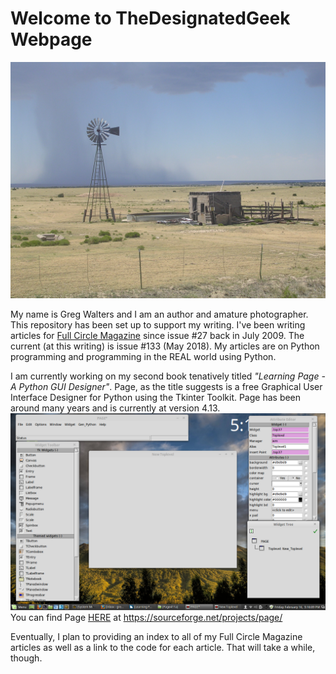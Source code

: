 Welcome to TheDesignatedGeek Webpage
====================================

![Scene in Southern Colorado - 2006](assets/img/DSCN1255.JPG)

My name is Greg Walters and I am an author and amature photographer. This repository has been set up to support my writing.  I've been writing articles for [Full Circle Magazine](https://fullcirclemagazine.org/) since issue #27 back in July 2009. The current (at this writing) is issue #133 (May 2018). My articles are on Python programming and programming in the REAL world using Python.

I am currently working on my second book tenatively titled *"Learning Page - A Python GUI Designer"*. Page, as the title suggests is a free Graphical User Interface Designer for Python using the Tkinter Toolkit. Page has been around many years and is currently at version 4.13. 
![](assets/img/Page411a.png)
You can find Page [HERE](https://sourceforge.net/projects/page/) at https://sourceforge.net/projects/page/

Eventually, I plan to providing an index to all of my Full Circle Magazine articles as well as a link to the code for each article. That will take a while, though.  



